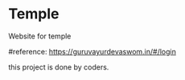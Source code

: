 # Temple
Website for temple

#reference:
  https://guruvayurdevaswom.in/#/login

this project is done by coders.